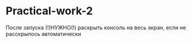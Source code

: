 # Practical-work-2
После запуска (!)НУЖНО(!) раскрыть консоль на весь экран, если не расскрылось автоматически
